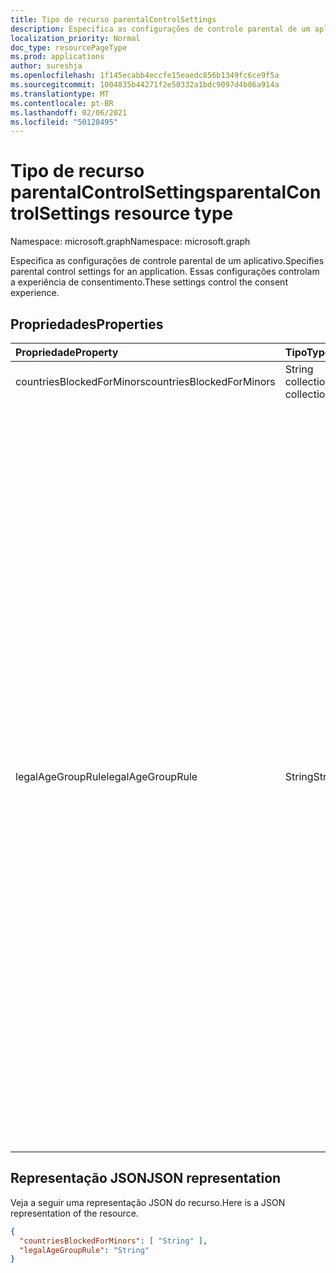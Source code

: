 ```yaml
---
title: Tipo de recurso parentalControlSettings
description: Especifica as configurações de controle parental de um aplicativo. Essas configurações controlam a experiência de consentimento.
localization_priority: Normal
doc_type: resourcePageType
ms.prod: applications
author: sureshja
ms.openlocfilehash: 1f145ecabb4eccfe15eaedc856b1349fc6ce9f5a
ms.sourcegitcommit: 1004835b44271f2e50332a1bdc9097d4b06a914a
ms.translationtype: MT
ms.contentlocale: pt-BR
ms.lasthandoff: 02/06/2021
ms.locfileid: "50128495"
---
```

# <a name="parentalcontrolsettings-resource-type"></a><span data-ttu-id="aadcd-104">Tipo de recurso parentalControlSettings</span><span class="sxs-lookup"><span data-stu-id="aadcd-104">parentalControlSettings resource type</span></span>

<span data-ttu-id="aadcd-105">Namespace: microsoft.graph</span><span class="sxs-lookup"><span data-stu-id="aadcd-105">Namespace: microsoft.graph</span></span>

<span data-ttu-id="aadcd-106">Especifica as configurações de controle parental de um aplicativo.</span><span class="sxs-lookup"><span data-stu-id="aadcd-106">Specifies parental control settings for an application.</span></span> <span data-ttu-id="aadcd-107">Essas configurações controlam a experiência de consentimento.</span><span class="sxs-lookup"><span data-stu-id="aadcd-107">These settings control the consent experience.</span></span>

## <a name="properties"></a><span data-ttu-id="aadcd-108">Propriedades</span><span class="sxs-lookup"><span data-stu-id="aadcd-108">Properties</span></span>

| <span data-ttu-id="aadcd-109">Propriedade</span><span class="sxs-lookup"><span data-stu-id="aadcd-109">Property</span></span> | <span data-ttu-id="aadcd-110">Tipo</span><span class="sxs-lookup"><span data-stu-id="aadcd-110">Type</span></span> | <span data-ttu-id="aadcd-111">Descrição</span><span class="sxs-lookup"><span data-stu-id="aadcd-111">Description</span></span> |
:---------------|:--------|:----------|
|<span data-ttu-id="aadcd-112">countriesBlockedForMinors</span><span class="sxs-lookup"><span data-stu-id="aadcd-112">countriesBlockedForMinors</span></span>|<span data-ttu-id="aadcd-113">String collection</span><span class="sxs-lookup"><span data-stu-id="aadcd-113">String collection</span></span>| <span data-ttu-id="aadcd-114">Especifica os códigos [de país ISO de](https://www.iso.org/iso-3166-country-codes.html)duas letras.</span><span class="sxs-lookup"><span data-stu-id="aadcd-114">Specifies the [two-letter ISO country codes](https://www.iso.org/iso-3166-country-codes.html).</span></span> <span data-ttu-id="aadcd-115">O acesso ao aplicativo será bloqueado para menores dos países especificados nesta lista.</span><span class="sxs-lookup"><span data-stu-id="aadcd-115">Access to the application will be blocked for minors from the countries specified in this list.</span></span>|
|<span data-ttu-id="aadcd-116">legalAgeGroupRule</span><span class="sxs-lookup"><span data-stu-id="aadcd-116">legalAgeGroupRule</span></span>| <span data-ttu-id="aadcd-117">String</span><span class="sxs-lookup"><span data-stu-id="aadcd-117">String</span></span> | <span data-ttu-id="aadcd-118">Especifica a regra de faixa etária legal que se aplica aos usuários do aplicativo.</span><span class="sxs-lookup"><span data-stu-id="aadcd-118">Specifies the legal age group rule that applies to users of the app.</span></span> <span data-ttu-id="aadcd-119">Pode ser definido como um dos seguintes valores:</span><span class="sxs-lookup"><span data-stu-id="aadcd-119">Can be set to one of the following values:</span></span> <table><tr><th><span data-ttu-id="aadcd-120">Valor</span><span class="sxs-lookup"><span data-stu-id="aadcd-120">Value</span></span></th><th><span data-ttu-id="aadcd-121">Descrição</span><span class="sxs-lookup"><span data-stu-id="aadcd-121">Description</span></span></th></tr><tr><td><span data-ttu-id="aadcd-122">Permitir</span><span class="sxs-lookup"><span data-stu-id="aadcd-122">Allow</span></span></td><td><span data-ttu-id="aadcd-123">Padrão.</span><span class="sxs-lookup"><span data-stu-id="aadcd-123">Default.</span></span> <span data-ttu-id="aadcd-124">Impõe o mínimo legal.</span><span class="sxs-lookup"><span data-stu-id="aadcd-124">Enforces the legal minimum.</span></span> <span data-ttu-id="aadcd-125">Isso significa que o consentimento dos pais é necessário para menores na União Europeia e na Coreia.</span><span class="sxs-lookup"><span data-stu-id="aadcd-125">This means parental consent is required for minors in the European Union and Korea.</span></span></td></tr><tr><td><span data-ttu-id="aadcd-126">RequireConsentForPrivacyServices</span><span class="sxs-lookup"><span data-stu-id="aadcd-126">RequireConsentForPrivacyServices</span></span></td><td><span data-ttu-id="aadcd-127">Impõe que o usuário especifique a data de nascimento para estar em conformidade com as regras do COPPA.</span><span class="sxs-lookup"><span data-stu-id="aadcd-127">Enforces the user to specify date of birth to comply with COPPA rules.</span></span> </td></tr><tr><td><span data-ttu-id="aadcd-128">RequireConsentForMinors</span><span class="sxs-lookup"><span data-stu-id="aadcd-128">RequireConsentForMinors</span></span></td><td><span data-ttu-id="aadcd-129">Requer o consentimento dos pais para menores de 18 anos, independentemente das regras secundárias do país.</span><span class="sxs-lookup"><span data-stu-id="aadcd-129">Requires parental consent for ages below 18, regardless of country minor rules.</span></span></td></tr><tr><td><span data-ttu-id="aadcd-130">RequireConsentForKids</span><span class="sxs-lookup"><span data-stu-id="aadcd-130">RequireConsentForKids</span></span></td><td><span data-ttu-id="aadcd-131">Requer o consentimento dos pais para menores de 14 anos, independentemente das regras secundárias do país.</span><span class="sxs-lookup"><span data-stu-id="aadcd-131">Requires parental consent for ages below 14, regardless of country minor rules.</span></span></td></tr><tr><td><span data-ttu-id="aadcd-132">BlockMinors</span><span class="sxs-lookup"><span data-stu-id="aadcd-132">BlockMinors</span></span></td><td><span data-ttu-id="aadcd-133">Impede que menores usem o aplicativo.</span><span class="sxs-lookup"><span data-stu-id="aadcd-133">Blocks minors from using the app.</span></span></td></tr></table> |

## <a name="json-representation"></a><span data-ttu-id="aadcd-134">Representação JSON</span><span class="sxs-lookup"><span data-stu-id="aadcd-134">JSON representation</span></span>
<span data-ttu-id="aadcd-135">Veja a seguir uma representação JSON do recurso.</span><span class="sxs-lookup"><span data-stu-id="aadcd-135">Here is a JSON representation of the resource.</span></span>

<!--{
  "blockType": "resource",
  "@odata.type": "microsoft.graph.parentalControlSettings"
}-->
```json
{
  "countriesBlockedForMinors": [ "String" ],
  "legalAgeGroupRule": "String"
}

```

